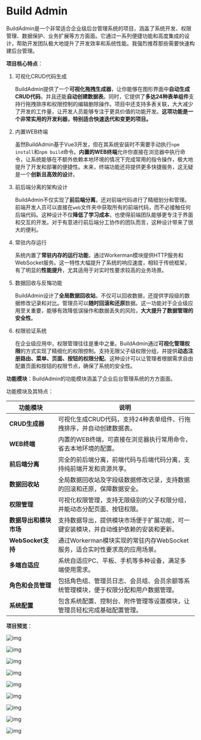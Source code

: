 # Build Admin

BuildAdmin是一个非常适合企业级后台管理系统的项目，涵盖了系统开发、权限管理、数据保护、业务扩展等方方面面。它通过一系列便捷功能和高度集成的设计，帮助开发团队极大地提升了开发效率和系统性能。我强烈推荐那些需要快速构建后台管理。

**项目核心特点**：

1. 可视化CRUD代码生成

   BuildAdmin提供了一个**可视化拖拽生成器**，让你能够在图形界面中**自动生成CRUD代码**，并且还能**自动创建数据表**。同时，它提供了**多达24种表单组件**支持行拖拽排序和权限控制的编辑删除操作。项目中还支持多表关联，大大减少了开发的工作量，让开发人员能够专注于更具价值的功能开发。**这项功能是一个非常实用的开发利器，特别适合快速迭代和变更的项目。**

2. 内置WEB终端

   虽然BuildAdmin基于Vue3开发，但在其系统安装时不需要手动执行`npm install`和`npm build`命令。**内置的WEB终端**允许你直接在浏览器中执行命令，让系统能够在不额外依赖本地环境的情况下完成常用的指令操作，极大地提升了开发和部署的便捷性。未来，终端功能还将提供更多快捷服务，这无疑是一个**创新且高效的设计**。

3. 前后端分离的架构设计

   BuildAdmin不仅实现了**前后端分离**，还对前端代码进行了精细划分和管理。前端开发人员可以直接在`web`文件夹中获取所有的前端代码，而不必接触任何后端代码。这种设计不仅**降低了学习成本**，也使得前端团队能够更专注于界面和交互的开发。对于有意进行前后端分工协作的团队而言，这种设计带来了很大的便利。

4. 常驻内存运行

   系统内置了**常驻内存的运行功能**，通过Workerman模块提供HTTP服务和WebSocket服务。这一特性大幅提升了系统的响应速度，相较于传统框架，有了明显的**性能提升**，尤其适用于对实时性要求较高的业务场景。

5. 数据回收与反悔功能

   BuildAdmin设计了**全局数据回收站**，不仅可以回收数据，还提供字段级的数据修改记录和对比。管理员可以**随时回滚和还原**数据。这一功能对于企业级应用至关重要，能够有效降低误操作和数据丢失的风险，**大大提升了数据管理的安全性**。

6. 权限验证系统

   在企业级应用中，权限管理往往是重中之重。BuildAdmin通过**可视化管理权限**的方式实现了精细化的权限控制。支持无限父子级权限分组，并提供**动态注册路由、菜单、页面、按钮的权限分配**。这种设计可以让管理者根据需求自由配置页面和按钮的权限节点，确保了系统的安全性。

**功能模块**：BuildAdmin的功能模块涵盖了企业后台管理系统的方方面面。

功能模块及其特点：

| 功能模块               | 说明                                                         |
| ---------------------- | ------------------------------------------------------------ |
| **CRUD生成器**         | 可视化生成CRUD代码，支持24种表单组件、行拖拽排序，并自动创建数据表。 |
| **WEB终端**            | 内置的WEB终端，可直接在浏览器执行常用命令，省去本地环境的配置。 |
| **前后端分离**         | 完全的前后端分离，前端代码与后端代码分离，支持纯前端开发和资源共享。 |
| **数据回收站**         | 全局数据回收站及字段级数据修改记录，支持数据的回滚和还原，保障数据安全。 |
| **权限管理**           | 可视化权限管理，支持无限级别的父子权限分组，并能动态分配页面、按钮权限。 |
| **数据导出和模块市场** | 支持数据导出，提供模块市场便于扩展功能，可一键安装模块，并自动维护依赖的安装和更新。 |
| **WebSocket支持**      | 通过Workerman模块实现的常驻内存WebSocket服务，适合实时性要求高的应用场景。 |
| **多端自适应**         | 系统自适应PC、平板、手机等多种设备，满足多端使用需求。       |
| **角色和会员管理**     | 包括角色组、管理员日志、会员组、会员余额等系统管理模块，便于权限分配和用户数据管理。 |
| **系统配置**           | 包含系统配置、控制台、附件管理等设置模块，让管理员轻松完成基础配置管理。 |

**项目预览**：

![img](https://fastly.jsdelivr.net/gh/LetengZzz/img@main/tc2/img202411212222309.png)

![img](https://fastly.jsdelivr.net/gh/LetengZzz/img@main/tc2/img202411212222358.png)

![img](https://fastly.jsdelivr.net/gh/LetengZzz/img@main/tc2/img202411212222805.png)

![img](https://fastly.jsdelivr.net/gh/LetengZzz/img@main/tc2/img202411212222936.png)

![img](https://fastly.jsdelivr.net/gh/LetengZzz/img@main/tc2/img202411212222910.png)

![img](https://fastly.jsdelivr.net/gh/LetengZzz/img@main/tc2/img202411212222724.png)

![img](https://fastly.jsdelivr.net/gh/LetengZzz/img@main/tc2/img202411212222409.png)

![img](https://fastly.jsdelivr.net/gh/LetengZzz/img@main/tc2/img202411212222137.png)

![img](https://fastly.jsdelivr.net/gh/LetengZzz/img@main/tc2/img202411212222080.png)
